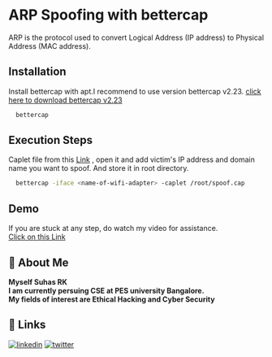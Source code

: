 
# ARP Spoofing with bettercap

ARP is the protocol used to convert Logical Address (IP address) to Physical Address (MAC address).


## Installation

Install bettercap with apt.I recommend to use version bettercap v2.23.
[click here to download bettercap v2.23](https://ufile.io/joxjzflg)

```bash
  bettercap
```



## Execution Steps

Caplet file from this [Link](https://www.mediafire.com/file/7q7vszdujqeydth/spoof.cap/file) , open it and add victim's IP address and domain name you want to spoof. And store it in root directory.

```bash
  bettercap -iface <name-of-wifi-adapter> -caplet /root/spoof.cap
```
## Demo

If you are stuck at any step, do watch my video for assistance.\
[Click on this Link](https://drive.google.com/file/d/1UMnO5lgaFL22yDWZgJGGMQ_BETjhM0H1/view?usp=sharing)


## 🚀 About Me
__Myself Suhas RK__ \
__I am currently persuing CSE at PES university Bangalore.__ \
__My fields of interest are Ethical Hacking and Cyber Security__


## 🔗 Links
[![linkedin](https://img.shields.io/badge/linkedin-0A66C2?style=for-the-badge&logo=linkedin&logoColor=white)](https://www.linkedin.com/in/suhas-rk-a23734207/)
[![twitter](https://img.shields.io/badge/twitter-1DA1F2?style=for-the-badge&logo=twitter&logoColor=white)](https://mobile.twitter.com/SuhasRK2)
